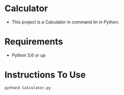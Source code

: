 # Calculator
- This project is a Calculator in command lin in Python.

# Requirements
 - Python 3.6 or up
 
 # Instructions To Use
   ```
   python3 Calculator.py
   ```
